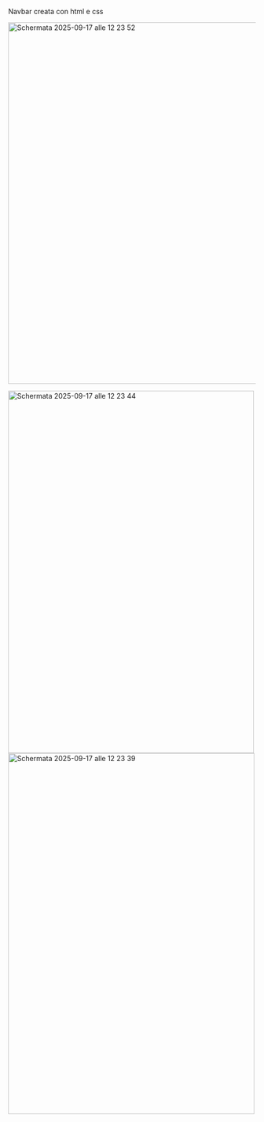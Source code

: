 Navbar creata con html e css

<img width="1275" height="734" alt="Schermata 2025-09-17 alle 12 23 52" src="https://github.com/user-attachments/assets/ba26199d-6423-4672-935f-f97124f96384" />

<img width="500" height="736" alt="Schermata 2025-09-17 alle 12 23 44" src="https://github.com/user-attachments/assets/421afaea-3384-4165-8ca4-bd50ef8fcdf9" /> <img width="501" height="733" alt="Schermata 2025-09-17 alle 12 23 39" src="https://github.com/user-attachments/assets/a6a84dde-a5f8-4535-a647-a2fa6fe95cdb" />
